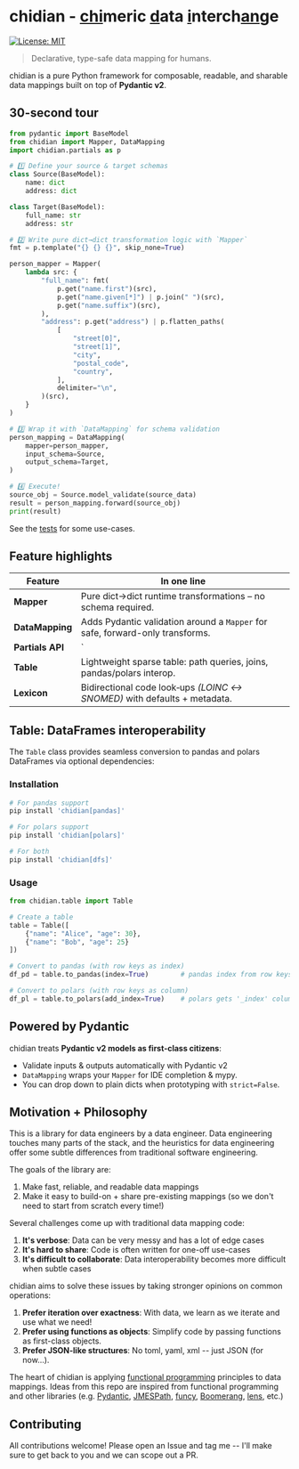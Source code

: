 # chidian - <ins alt="chi">chi</ins>meric <ins alt="d̲">d</ins>ata <ins alt="i̲">i</ins>nterch<ins alt="a̲n̲">an</ins>ge

[![License: MIT](https://img.shields.io/badge/License-MIT-yellow.svg)](https://opensource.org/licenses/MIT)

> Declarative, type-safe data mapping for humans.

chidian is a pure Python framework for composable, readable, and sharable data mappings built on top of **Pydantic v2**.

## 30-second tour
```python
from pydantic import BaseModel
from chidian import Mapper, DataMapping
import chidian.partials as p

# 1️⃣ Define your source & target schemas
class Source(BaseModel):
    name: dict
    address: dict

class Target(BaseModel):
    full_name: str
    address: str

# 2️⃣ Write pure dict→dict transformation logic with `Mapper`
fmt = p.template("{} {} {}", skip_none=True)

person_mapper = Mapper(
    lambda src: {
        "full_name": fmt(
            p.get("name.first")(src),
            p.get("name.given[*]") | p.join(" ")(src),
            p.get("name.suffix")(src),
        ),
        "address": p.get("address") | p.flatten_paths(
            [
                "street[0]",
                "street[1]",
                "city",
                "postal_code",
                "country",
            ],
            delimiter="\n",
        )(src),
    }
)

# 3️⃣ Wrap it with `DataMapping` for schema validation
person_mapping = DataMapping(
    mapper=person_mapper,
    input_schema=Source,
    output_schema=Target,
)

# 4️⃣ Execute!
source_obj = Source.model_validate(source_data)
result = person_mapping.forward(source_obj)
print(result)
```

See the [tests](/chidian/tests) for some use-cases.

## Feature highlights

| Feature          | In one line                                                                  |
| ---------------- | ---------------------------------------------------------------------------- |
| **Mapper**       | Pure dict→dict runtime transformations – no schema required.                 |
| **DataMapping**  | Adds Pydantic validation around a `Mapper` for safe, forward-only transforms. |
| **Partials API** | `|` operator chains (`split | last | upper`) keep lambdas away.           |
| **Table**        | Lightweight sparse table: path queries, joins, pandas/polars interop.        |
| **Lexicon**      | Bidirectional code look‑ups *(LOINC ↔ SNOMED)* with defaults + metadata.     |


## Table: DataFrames interoperability

The `Table` class provides seamless conversion to pandas and polars DataFrames via optional dependencies:

### Installation

```bash
# For pandas support
pip install 'chidian[pandas]'

# For polars support
pip install 'chidian[polars]'

# For both
pip install 'chidian[dfs]'
```

### Usage

```python
from chidian.table import Table

# Create a table
table = Table([
    {"name": "Alice", "age": 30},
    {"name": "Bob", "age": 25}
])

# Convert to pandas (with row keys as index)
df_pd = table.to_pandas(index=True)        # pandas index from row keys

# Convert to polars (with row keys as column)
df_pl = table.to_polars(add_index=True)    # polars gets '_index' column
```

## Powered by Pydantic

chidian treats **Pydantic v2 models as first‑class citizens**:

* Validate inputs & outputs automatically with Pydantic v2
* `DataMapping` wraps your `Mapper` for IDE completion & mypy.
* You can drop down to plain dicts when prototyping with `strict=False`.


## Motivation + Philosophy

This is a library for data engineers by a data engineer. Data engineering touches many parts of the stack, and the heuristics for data engineering offer some subtle differences from traditional software engineering.

The goals of the library are:
1. Make fast, reliable, and readable data mappings
2. Make it easy to build-on + share pre-existing mappings (so we don't need to start from scratch every time!)

Several challenges come up with traditional data mapping code:
1. **It's verbose**: Data can be very messy and has a lot of edge cases
2. **It's hard to share**: Code is often written for one-off use-cases
3. **It's difficult to collaborate**: Data interoperability becomes more difficult when subtle cases

chidian aims to solve these issues by taking stronger opinions on common operations:
1. **Prefer iteration over exactness**: With data, we learn as we iterate and use what we need!
2. **Prefer using functions as objects**: Simplify code by passing functions as first-class objects.
3. **Prefer JSON-like structures**: No toml, yaml, xml -- just JSON (for now...).

The heart of chidian is applying [functional programming](https://en.wikipedia.org/wiki/Functional_programming) principles to data mappings.
Ideas from this repo are inspired from functional programming and other libraries (e.g. [Pydantic](https://github.com/pydantic/pydantic), [JMESPath](https://github.com/jmespath), [funcy](https://github.com/Suor/funcy), [Boomerang](https://github.com/boomerang-lang/boomerang/tree/master), [lens](https://hackage.haskell.org/package/lens), etc.)

## Contributing

All contributions welcome! Please open an Issue and tag me -- I'll make sure to get back to you and we can scope out a PR.
